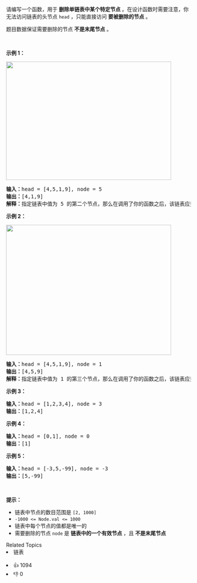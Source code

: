 <p>请编写一个函数，用于 <strong>删除单链表中某个特定节点</strong> 。在设计函数时需要注意，你无法访问链表的头节点&nbsp;<code>head</code> ，只能直接访问 <strong>要被删除的节点</strong> 。</p>

<p>题目数据保证需要删除的节点 <strong>不是末尾节点</strong> 。</p>

<p>&nbsp;</p>

<p><strong>示例 1：</strong></p>
<img alt="" src="https://assets.leetcode.com/uploads/2020/09/01/node1.jpg" style="width: 450px; height: 322px;" />
<pre>
<strong>输入：</strong>head = [4,5,1,9], node = 5
<strong>输出：</strong>[4,1,9]
<strong>解释：</strong>指定链表中值为&nbsp;5&nbsp;的第二个节点，那么在调用了你的函数之后，该链表应变为 4 -&gt; 1 -&gt; 9
</pre>

<p><strong>示例 2：</strong></p>
<img alt="" src="https://assets.leetcode.com/uploads/2020/09/01/node2.jpg" style="width: 450px; height: 354px;" />
<pre>
<strong>输入：</strong>head = [4,5,1,9], node = 1
<strong>输出：</strong>[4,5,9]
<strong>解释：</strong>指定链表中值为&nbsp;1&nbsp;的第三个节点，那么在调用了你的函数之后，该链表应变为 4 -&gt; 5 -&gt; 9</pre>

<p><strong>示例 3：</strong></p>

<pre>
<strong>输入：</strong>head = [1,2,3,4], node = 3
<strong>输出：</strong>[1,2,4]
</pre>

<p><strong>示例 4：</strong></p>

<pre>
<strong>输入：</strong>head = [0,1], node = 0
<strong>输出：</strong>[1]
</pre>

<p><strong>示例 5：</strong></p>

<pre>
<strong>输入：</strong>head = [-3,5,-99], node = -3
<strong>输出：</strong>[5,-99]
</pre>

<p>&nbsp;</p>

<p><strong>提示：</strong></p>

<ul>
	<li>链表中节点的数目范围是 <code>[2, 1000]</code></li>
	<li><code>-1000 &lt;= Node.val &lt;= 1000</code></li>
	<li>链表中每个节点的值都是唯一的</li>
	<li>需要删除的节点 <code>node</code> 是 <strong>链表中的一个有效节点</strong> ，且 <strong>不是末尾节点</strong></li>
</ul>
<div><div>Related Topics</div><div><li>链表</li></div></div><br><div><li>👍 1094</li><li>👎 0</li></div>